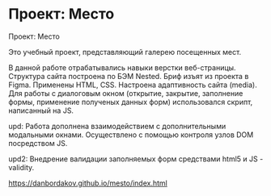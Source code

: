 # Проект: Место

Проект: Место

Это учебный проект, представляющий галерею посещенных мест.

В данной работе отрабатывались навыки верстки веб-страницы. Структура сайта построена по БЭМ Nested. Бриф изъят из проекта в Figma. Применены HTML, CSS. Настроена адаптивность сайта (media).
Для работы с диалоговым окном (открытие, закрытие, заполнение формы, применение полученых данных форм) использовался скрипт, написанный на JS.

upd: Работа дополнена взаимодействием с дополнительными модальными окнами. Осуществлено с помощью контроля узлов DOM посредством JS.

upd2: Внедрение валидации заполняемых форм средствами html5 и JS - validity.

https://danbordakov.github.io/mesto/index.html

